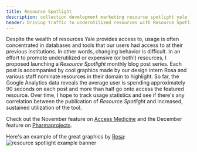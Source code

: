 ```yaml
---
title: Resource Spotlight
description: collection development marketing resource spotlight yale library
header: Driving traffic to underutilized resources with Resource Spotlight
---
```


Despite the wealth of resources Yale provides access to, usage is often concentrated in databases and tools that our users had access to at their previous institutions. In other words, changing behavior is difficult. In an effort to promote underutilized or expensive (or both!) resources, I proposed launching a *Resource Spotlight* monthly blog post series. Each post is accompanied by cool graphics made by our design intern Rosa and various staff nominate resources in their domain to highlight. So far, the Google Analytics data reveals the average user is spending approximately 90 seconds on each post and more than half go onto access the featured resource. Over time, I hope to track usage statistics and see if there's any correlation between the publication of *Resource Spotlight* and increased, sustained utilization of the tool. 

Check out the November feature on [Access Medicine](https://library.medicine.yale.edu/blog/medical-library/resource-spotlight-accessmedicine) and the December feature on [Pharmaprojects](https://library.medicine.yale.edu/blog/medical-library/resource-spotlight-pharmaprojects). 

Here's an example of the great graphics by [Rosa](http://rosamcelheny.com):
![resource spotlight example banner](https://caitlinmeyer.github.io/library-blog/img/spotlight.png)
